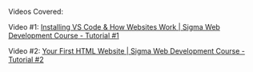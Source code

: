 Videos Covered:

Video #1: [Installing VS Code &amp; How Websites Work | Sigma Web Development Course - Tutorial #1](https://www.youtube.com/watch?v=tVzUXW6siu0&list=PLu0W_9lII9agq5TrH9XLIKQvv0iaF2X3w)

Video #2: [Your First HTML Website | Sigma Web Development Course - Tutorial #2](https://www.youtube.com/watch?v=kJEsTjH5mVg&list=PLu0W_9lII9agq5TrH9XLIKQvv0iaF2X3w)
